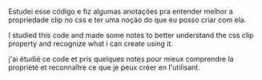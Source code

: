 Estudei esse código e fiz algumas anotações pra entender melhor a propriedade clip no css e ter uma noção do que eu posso criar com ela.

I studied this code and made some notes to better understand the css clip property and recognize what i can create using it.

j'ai étudié ce code et pris quelques notes pour mieux comprendre la propriété et reconnaître ce que je peux créer en l'utilisant.
